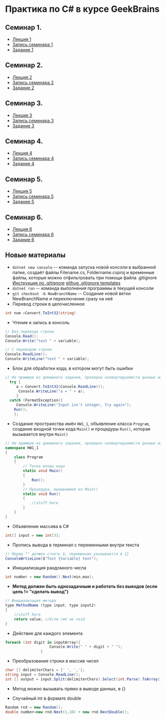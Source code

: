 # Практика по С# в курсе GeekBrains
## Семинар 1. 
* [Лекция 1](https://gb.ru/lessons/249078)
* [Запись семинара 1](https://gb.ru/lessons/249151)
* [Задание 1](https://gb.ru/lessons/249151/homework) 

## Семинар 2.
* [Лекция 2](https://gb.ru/lessons/249079)
* [Запись семинара 2](https://gb.ru/lessons/249152)
* [Задание 2](https://gb.ru/lessons/249152/homework) 

## Семинар 3.
* [Лекция 3](https://gb.ru/lessons/249080)
* [Запись семинара 3](https://gb.ru/lessons/249153)
* [Задание 3](https://gb.ru/lessons/249153/homework) 

## Семинар 4.
* [Лекция 4](https://gb.ru/lessons/249081)
* [Запись семинара 4](https://gb.ru/lessons/249154)
* [Задание 4](https://gb.ru/lessons/249154/homework) 

## Семинар 5.
* [Лекция 5](https://gb.ru/lessons/249082)
* [Запись семинара 5](https://gb.ru/lessons/249155)
* [Задание 5](https://gb.ru/lessons/249155/homework) 

## Семинар 6.
* [Лекция 6](https://gb.ru/lessons/249083)
* [Запись семинара 6](https://gb.ru/lessons/249156)
* [Задание 6](https://gb.ru/lessons/249156/homework) 

## Новые материалы
* `dotnet new console` -- команда запуска новой консоли в выбранной папке, создаёт файлы Filename.cs, Foldername.csproj и временные файлы, которые можно отфильтровать при помощи файла .gitignore 
[Инструкция по .gitignore](https://gbcdn.mrgcdn.ru/uploads/asset/3850834/attachment/f05a318ae735374e643d15e71d42214f.mp4)
[githug .gitignore templates](https://github.com/iksergey/gitignore)
* `dotnet run` -- команда выполнения программы в текущей консоли
* `git checkout -b NewBranchName` -- Создание новой ветки NewBranchName и переключение сразу на неё
* Перевод строки в целочисленное 
```C#
int num =Convert.ToInt32(string)
```
* Чтение и запись в консоль
```C#
// Без перевода строки
Console.Read();
Console.Write("text " + variable);

// С переводом строки
Console.ReadLine();
Console.WriteLine("text " + variable);
```
* Блок для обработки кода, в котором могут быть ошибки
```C#
// На примере из домашнего задания, проверка конвертируемости данных из терминала в целочисленное
  try { 
     a = Convert.ToInt32(Console.ReadLine());
      Console.WriteLine("a = " + a); 
     }
  catch (FormatException){
     Console.WriteLine("Input isn't integer, Try again"); 
    Run();
    };
```                
* Создание пространства имён `HW1_1`, объявление класса `Program`, создание входной точки кода `Main()` и процедуры `Run()`, которая вызывается внутри `Main()`
```C#
// На примере из домашнего задания, проверка конвертируемости данных из терминала в целочисленное
namespace HW1_1
{
    class Program
    {
        // Точка входа кода    
        static void Main()
        {
            Run(); 
        }
        // Процедура, вызываемая из Main()
        static void Run()
        {
            //stuff here
        }
    }
}
```   
* Объявление массива в С#
```C#
int[] input = new int[3];
```
* Пропись вывода в терминал с переменными внутри текста
```C#
// Перед "" должен стоять $, переменная указывается в {}
ConsoleWrtieLine($"Text {Variable} text");
```
* Инициализация рандомного числа
```C#
int number = new Random().Next(min,max);
```
* **Метод должен быть однозадачным и работать без выводов (если цель != "сделать вывод")**
```C#
// Инициализация метода
type MethodName (type input, type input2)
{
    //stuff here
    return value; //Если тип не void
}
```
*  Действие для каждого элемента
```C#
foreach (int digit in inputArray){
                    Console.Write(" " + digit + " ");
                }
```
* Преобразование строки в массив чисел
```C#
char [] delimiterChars = {' ', ','};
string input = Console.ReadLine();
int [] output = input.Split(delimiterChars).Select(int.Parse).ToArray();
```

* Метод можно вызывать прямо в выводе данных, в {}

* Случайный int в формате double
```C#
Random rnd = new Random();
double number=new rnd.Next(1,10) + new rnd.NextDouble();
```